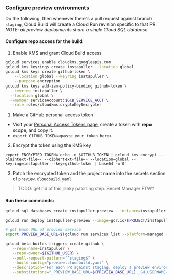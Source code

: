 ### Configure preview environments
Do the following, then whenever there's a pull request against branch `staging`, Cloud Build will create a Cloud Run revision specific to that PR. _NOTE: all preview deployments share a single Cloud SQL database._

#### Configure repo access for the build:
1. Enable KMS and grant Cloud Build access
  ```bash
  gcloud services enable cloudkms.googleapis.com
  gcloud kms keyrings create instapuller --location global
  gcloud kms keys create github-token \
      --location global --keyring instapuller \
      --purpose encryption
  gcloud kms keys add-iam-policy-binding github-token \
    --keyring instapuller \
    --location global \
    --member serviceAccount:$GCB_SERVICE_ACCT \
    --role roles/cloudkms.cryptoKeyDecrypter
  ```
  
1. Make a GitHub personal access token
  * Visit your [Personal Access Tokens page](https://github.com/settings/tokens), create a token with **repo** scope, and copy it.
  * `export GITHUB_TOKEN=<paste_your_token_here>`

2. Encrypt the token using the KMS key
  ```
  export ENCRYPTED_TOKEN=`echo -n $GITHUB_TOKEN | gcloud kms encrypt --plaintext-file=- --ciphertext-file=- --location=global --keyring=instapuller --key=github-token | base64 -w 0`
  ```
3. Patch the encrypted token and the project name into the secrets section of `preview.cloudbuild.yaml`
> TODO: get rid of this janky patching step. Secret Manager FTW?

#### Run these commands:

```bash
gcloud sql databases create instapuller-preview --instance=instapuller

gcloud run deploy instapuller-preview --image=gcr.io/$PROJECT/instapuller --region=us-central1 --platform=managed --allow-unauthenticated --set-env-vars=DB_USER=root,DB_PASS=${PASSWORD},DB_NAME=instapuller-preview,CLOUD_SQL_CONNECTION_NAME=$PROJECT:us-central1:instapuller --set-cloudsql-instances=$PROJECT:us-central1:instapuller

# get base URL of preview service
export PREVIEW_BASE_URL=$(gcloud run services list --platform=managed --filter="SERVICE:instapuller-preview" --format='value(URL)' | sed 's/https:\/\///g')

gcloud beta builds triggers create github \
   --repo-name=instapuller \
   --repo-owner=${GITHUB_USER} \
   --pull-request-pattern="^staging$" \
   --build-config="preview.cloudbuild.yaml" \
   --description="For each PR against staging, deploy a preview environment" \
   --substitutions="_PREVIEW_BASE_URL=${PREVIEW_BASE_URL},_GH_USERNAME=${GITHUB_USER}"
```